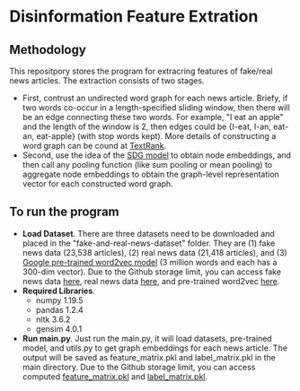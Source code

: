 # Disinformation Feature Extration

## Methodology
This repositpory stores the program for extracring features of fake/real news articles. The extraction consists of two stages.
- First, contrust an undirected word graph for each news article. Briefy, if two words co-occur in a length-specified sliding window, then there will be an edge connecting these two words. For example, "I eat an apple" and the length of the window is 2, then edges could be {I-eat, I-an, eat-an, eat-apple} (with stop words kept). More details of constructing a word graph can be cound at [TextRank](https://web.eecs.umich.edu/~mihalcea/papers/mihalcea.emnlp04.pdf).
- Second, use the idea of the [SDG model](https://github.com/DongqiFu/SDG) to obtain node embeddings, and then call any pooling function (like sum pooling or mean pooling) to aggregate node embeddings to obtain the graph-level representation vector for each constructed word graph.

## To run the program
* **Load Dataset**. There are three datasets need to be downloaded and placed in the "fake-and-real-news-dataset" folder. They are (1) fake news data (23,538 articles), (2) real news data (21,418 articles), and (3) [Google pre-trained word2vec model](https://code.google.com/archive/p/word2vec/) (3 million words and each has a 300-dim vector). Due to the Github storage limit, you can access fake news data [here](https://drive.google.com/file/d/1T798b0Qi4AB6GzOTccbsCaPmhSI_0iN9/view?usp=sharing), real news data [here](https://drive.google.com/file/d/15mOoPsUaI9OeWiHJ5XP-u_oDlrxzeo8z/view?usp=sharing), and pre-trained word2vec [here](https://drive.google.com/file/d/1W8EfxWRBchX_c6ShC6neZRKlokhPV4tR/view?usp=sharing).
* **Required Libraries**.
  - numpy 1.19.5
  - pandas 1.2.4
  - nltk 3.6.2
  - gensim 4.0.1
* **Run main.py**. Just run the main.py, it will load datasets, pre-trained model, and utils.py to get graph embeddings for each news article. The output will be saved as feature_matrix.pkl and label_matrix.pkl in the main directory. Due to the Github storage limit, you can access computed [feature_matrix.pkl](https://drive.google.com/file/d/1TtAc6rBs5rxCyvqMqjWyCtsjWfpl7Mgn/view?usp=sharing) and [label_matrix.pkl](https://drive.google.com/file/d/1Drdyr0WiCbK6KV2TXYVSdMqPvJcK2Eni/view?usp=sharing).
